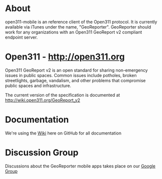# About
open311-mobile is an reference client of the Open311 protocol.  It is currently available via iTunes under the name, "GeoReporter".  GeoReporter should work for any organizations with an Open311 GeoReport v2 compliant endpoint server.

# Open311 - http://open311.org
Open311 GeoReport v2 is an open standard for sharing non-emergency issues in public spaces.  Common issues include potholes, broken streetlights, garbage, vandalism, and other problems that compromise public spaces and infrastructure.

The current version of the specification is documented at http://wiki.open311.org/GeoReport_v2

# Documentation
We're using the [Wiki](https://github.com/City-of-Bloomington/open311-android/wiki) here on GitHub for all documentation

# Discussion Group
Discussions about the GeoReporter mobile apps takes place on our
[Google Group](https://groups.google.com/forum/?fromgroups#!forum/open311-mobile)